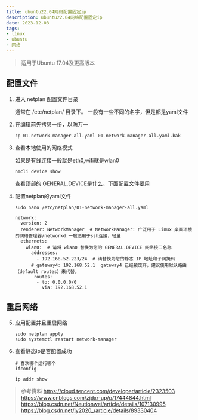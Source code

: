 ```yaml
---
title: ubuntu22.04网络配置固定ip
description: ubuntu22.04网络配置固定ip
date: 2023-12-08
tags:
- linux
- ubuntu
- 网络
---
```


> 适用于Ubuntu 17.04及更高版本
## 配置文件
1. 进入 netplan 配置文件目录

    通常在 /etc/netplan/ 目录下。 一般有一些不同的名字，但是都是yaml文件
2. 在编辑前先拷贝一份，以防万一
    ```shell
    cp 01-network-manager-all.yaml 01-network-manager-all.yaml.bak
    ```
3. 查看本地使用的网络模式

    如果是有线连接一般就是eth0,wifi就是wlan0
    ```shell
    nmcli device show
    ```
    查看顶部的 GENERAL.DEVICE是什么，下面配置文件要用
4. 配置netplan的yaml文件
    ```shell
    sudo nano /etc/netplan/01-network-manager-all.yaml
    ```
    ```shell
    network:
      version: 2
      renderer: NetworkManager  # NetworkManager: 广泛用于 Linux 桌面环境的网络管理器/networkd:一般适用于ssh连接，轻量
      ethernets:
        wlan0:  # 请将 wlan0 替换为您的 GENERAL.DEVICE 网络接口名称
          addresses:
            - 192.168.52.223/24  # 请替换为您的静态 IP 地址和子网掩码
          # gateway4: 192.168.52.1  gateway4 已经被废弃，建议使用默认路由（default routes）来代替。
           routes:
            - to: 0.0.0.0/0
              via: 192.168.52.1
    ```
## 重启网络
5. 应用配置并且重启网络
    ```shell
    sudo netplan apply
    sudo systemctl restart network-manager
    ```
6. 查看静态ip是否配置成功
    ```shell
   # 喜欢哪个运行哪个
    ifconfig
    
   ip addr show
    ```

> 参考资料
> https://cloud.tencent.com/developer/article/2323503
> https://www.cnblogs.com/zjdxr-up/p/17444844.html
> https://blog.csdn.net/Neutionwei/article/details/107130995
> https://blog.csdn.net/ly2020_/article/details/89330404